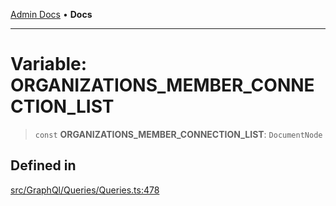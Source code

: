 [Admin Docs](/) • **Docs**

***

# Variable: ORGANIZATIONS\_MEMBER\_CONNECTION\_LIST

> `const` **ORGANIZATIONS\_MEMBER\_CONNECTION\_LIST**: `DocumentNode`

## Defined in

[src/GraphQl/Queries/Queries.ts:478](https://github.com/PalisadoesFoundation/talawa-admin/blob/main/src/GraphQl/Queries/Queries.ts#L478)
